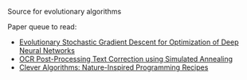 Source for evolutionary algorithms

Paper queue to read:
- [Evolutionary Stochastic Gradient Descent for
Optimization of Deep Neural Networks](https://arxiv.org/pdf/1810.06773.pdf)
- [OCR Post-Processing Text Correction using Simulated Annealing](http://aclweb.org/anthology/U17-1015)
- [Clever Algorithms: Nature-Inspired Programming Recipes](http://www.cleveralgorithms.com/nature-inspired/index.html)

